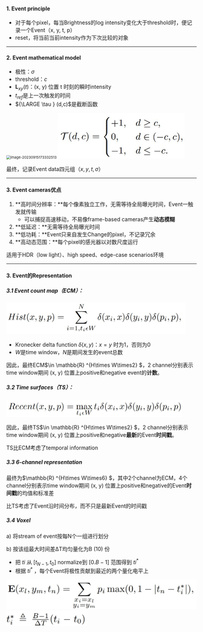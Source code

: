 #### 1. Event principle

- 对于每个pixel，每当Brightness的log intensity变化大于threshold时，便记录一个Event（x, y, t, p）
- reset，将当前当前intensity作为下次比较的对象



---

#### 2. Event mathematical model

- 极性：$\sigma$
- threshold：$c$
- $\mathbf{L}_{xy}(t)$：(x, y) 位置 t 时刻的瞬时intensity
- $t_{ref}$是上一次触发的时间
- ${\LARGE \tau  } (d,c)$是截断函数

<img src="../../../论文笔记/Event other/2019 EDI/2019 EDI.assets/image-20230915173332513.png" alt="image-20230915173332513" style="zoom: 67%;" />                                <img src="Event base.assets/image-20230915173245129.png" alt="image-20230915173245129" style="zoom: 67%;" />                             

最终，记录Event data四元组（$x,y,t,\sigma$）



---

#### 3. Event cameras优点

1. **高时间分辨率：**每个像素独立工作，无需等待全局曝光时间，Event一触发就传输
   - 可以捕捉高速移动，不易像frame-based cameras产生**动态模糊**
2. **低延迟：**无需等待全局曝光时间
3. **低功耗：**Event只来自发生Change的pixel，不记录冗余
4. **高动态范围：**每个pixel的感光器以对数尺度运行

适用于HDR（low light）、high speed、edge-case scenarios环境



---

#### 3. Event的Representation

##### 3.1 Event count map（ECM）：

<img src="Event base.assets/image-20230917163002332.png" alt="image-20230917163002332" style="zoom:50%;" />

- Kronecker delta function $\delta(x,y)$：$x=y$ 时为1，否则为0
- $W$是time window，$N$是期间发生的event总数

因此，最终ECM$\in \mathbb{R} ^{H\times W\times2} $，2 channel分别表示time window期间 (x, y) 位置上positive和negative event的**计数**。



##### 3.2 Time surfaces（TS）：

<img src="Event base.assets/image-20230917163611046.png" alt="image-20230917163611046" style="zoom: 50%;" />

因此，最终TS$\in \mathbb{R} ^{H\times W\times2} $，2 channel分别表示time window期间 (x, y) 位置上positive和negative**最新**的Event**时间戳**。

TS比ECM考虑了temporal information



##### 3.3 6-channel representation

最终为$\mathbb{R} ^{H\times W\times6} $，其中2个channel为ECM，4个channel分别表示time window期间 (x, y) 位置上positive和negative的Event**时间戳**的均值和标准差

比TS考虑了Event沿时间分布，而不只是最新Event的时间戳



##### 3.4 Voxel

a)  将stream of event按每N个一组进行划分

b)  按该组最大时间差ΔT均匀量化为B (10) 份

- 把 $t{i}$ 从 $[t_{N-1},t_{0}]$ normalize到 $[0.B-1]$ 范围得到 $t{i}^{*}$
- 根据 $t{i}^{*}$ ，每个Event将极性贡献到最近的两个量化电平上

<img src="Event base.assets/image-20230917165059405.png" alt="image-20230917165059405" style="zoom:50%;" />

<img src="Event base.assets/image-20230917165114281.png" alt="image-20230917165114281" style="zoom:50%;" />
